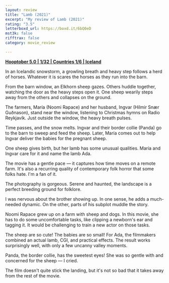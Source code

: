 ```yaml
---
layout: review
title: "Lamb (2021)"
excerpt: "My review of Lamb (2021)"
rating: "3.5"
letterboxd_url: https://boxd.it/6bQ0eD
mst3k: false
rifftrax: false
category: movie_review

---
```


<b><a href="https://boxd.it/pRFMi/detail">Hooptober 5.0 | 1/32 | Countries 1/6 | Iceland</a></b>

In an Icelandic snowstorm, a growling breath and heavy step follows a herd of horses. Whatever it is scares the horses as they run into the barn.

From the barn window, an Elkhorn sheep gazes. Others huddle together, watching the door as the heavy steps open it. One sheep wearily steps away from the others and collapses on the ground.

The farmers, María (Noomi Rapace) and her husband, Ingvar (Hilmir Snær Guðnason), stand near the window, listening to Christmas hymns on Radio Reykjavík. Just outside the window, the heavy breath pulses.

Time passes, and the snow melts. Ingvar and their border collie (Panda) go to the barn to sweep and feed the sheep. Later, María comes out to help Ingvar deliver the babies for the pregnant sheep.

One sheep gives birth, but her lamb has some unusual qualities. María and Ingvar care for it and name the lamb Ada.

The movie has a gentle pace — it captures how time moves on a remote farm. It's also a recurring quality of contemporary folk horror that some folks hate. I'm a fan of it.

The photography is gorgeous. Serene and haunted, the landscape is a perfect breeding ground for folklore.

I was nervous about the brother showing up. In one sense, he adds a much-needed dynamic. On the other, parts of his subplot muddle the story.

Noomi Rapace grew up on a farm with sheep and dogs. In this movie, she has to do some uncomfortable tasks, like clipping a newborn's ear and tagging it. It would be challenging to train a new actor on those tasks.

The sheep are so cute! The babies are so small! For Ada, the filmmakers combined an actual lamb, CGI, and practical effects. The result works surprisingly well, with only a few uncanny valley moments.

Panda, the border collie, has the sweetest eyes! She was so gentle with and concerned for the sheep — I cried. 

The film doesn't quite stick the landing, but it's not so bad that it takes away from the rest of the movie.